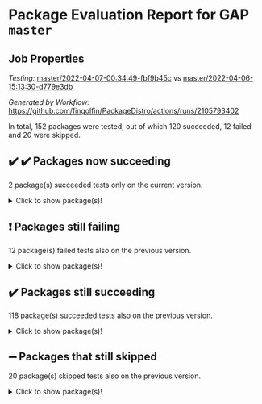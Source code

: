 # Package Evaluation Report for GAP `master`

## Job Properties

*Testing:* [master/2022-04-07-00:34:49-fbf9b45c](https://github.com/fingolfin/PackageDistro/blob/data/reports/master/2022-04-07-00:34:49-fbf9b45c) vs [master/2022-04-06-15:13:30-d779e3db](https://github.com/fingolfin/PackageDistro/blob/data/reports/master/2022-04-06-15:13:30-d779e3db)

*Generated by Workflow:* https://github.com/fingolfin/PackageDistro/actions/runs/2105793402

In total, 152 packages were tested, out of which 120 succeeded, 12 failed and 20 were skipped.

## :heavy_check_mark: :heavy_check_mark: Packages now succeeding

2 package(s) succeeded tests only on the current version.<details> <summary>Click to show package(s)!</summary>

- corelg 1.56 [(success)](https://github.com/fingolfin/PackageDistro/runs/5860374183?check_suite_focus=true) vs corelg 1.55 [(skipped)](https://github.com/fingolfin/PackageDistro/runs/5852843054?check_suite_focus=true) <br>
- curlinterface 2.2.2 [(success)](https://github.com/fingolfin/PackageDistro/runs/5860374478?check_suite_focus=true) vs curlinterface 2.2.2 [(failure)](https://github.com/fingolfin/PackageDistro/runs/5852974087?check_suite_focus=true) <br>
</details>

## :exclamation: Packages still failing

12 package(s) failed tests also on the previous version.<details> <summary>Click to show package(s)!</summary>

- fining 1.4.1 [(failure)](https://github.com/fingolfin/PackageDistro/runs/5860374920?check_suite_focus=true)<br>
- francy 1.2.4 [(failure)](https://github.com/fingolfin/PackageDistro/runs/5860375160?check_suite_focus=true)<br>
- hap 1.38 [(failure)](https://github.com/fingolfin/PackageDistro/runs/5860375691?check_suite_focus=true)<br>
- normalizinterface 1.3.2 [(failure)](https://github.com/fingolfin/PackageDistro/runs/5860377611?check_suite_focus=true)<br>
- packagemanager 1.2 [(failure)](https://github.com/fingolfin/PackageDistro/runs/5860377896?check_suite_focus=true)<br>
- rcwa 4.6.4 [(failure)](https://github.com/fingolfin/PackageDistro/runs/5860378393?check_suite_focus=true)<br>
- recog 1.3.2 [(failure)](https://github.com/fingolfin/PackageDistro/runs/5860378494?check_suite_focus=true)<br>
- semigroups 4.0.0 [(failure)](https://github.com/fingolfin/PackageDistro/runs/5860378679?check_suite_focus=true)<br>
- transgrp 3.6.1 [(failure)](https://github.com/fingolfin/PackageDistro/runs/5860379326?check_suite_focus=true)<br>
- unitlib 4.0.0 [(failure)](https://github.com/fingolfin/PackageDistro/runs/5860379488?check_suite_focus=true)<br>
- wedderga 4.10.1 [(failure)](https://github.com/fingolfin/PackageDistro/runs/5860379650?check_suite_focus=true)<br>
- yangbaxter 0.9.0 [(failure)](https://github.com/fingolfin/PackageDistro/runs/5860379763?check_suite_focus=true)<br>
</details>

## :heavy_check_mark: Packages still succeeding

118 package(s) succeeded tests also on the previous version.<details> <summary>Click to show package(s)!</summary>

- ace 5.4 [(success)](https://github.com/fingolfin/PackageDistro/runs/5860373611?check_suite_focus=true)<br>
- aclib 1.3.2 [(success)](https://github.com/fingolfin/PackageDistro/runs/5860373649?check_suite_focus=true)<br>
- agt 0.2 [(success)](https://github.com/fingolfin/PackageDistro/runs/5860373674?check_suite_focus=true)<br>
- alnuth 3.2.1 [(success)](https://github.com/fingolfin/PackageDistro/runs/5860373708?check_suite_focus=true)<br>
- anupq 3.2.6 [(success)](https://github.com/fingolfin/PackageDistro/runs/5860373745?check_suite_focus=true)<br>
- atlasrep 2.1.2 [(success)](https://github.com/fingolfin/PackageDistro/runs/5860373766?check_suite_focus=true)<br>
- autodoc 2022.03.10 [(success)](https://github.com/fingolfin/PackageDistro/runs/5860373795?check_suite_focus=true)<br>
- automata 1.15 [(success)](https://github.com/fingolfin/PackageDistro/runs/5860373827?check_suite_focus=true)<br>
- automgrp 1.3.2 [(success)](https://github.com/fingolfin/PackageDistro/runs/5860373868?check_suite_focus=true)<br>
- autpgrp 1.10.2 [(success)](https://github.com/fingolfin/PackageDistro/runs/5860373899?check_suite_focus=true)<br>
- cap 2022.04-01 [(success)](https://github.com/fingolfin/PackageDistro/runs/5860373940?check_suite_focus=true)<br>
- caratinterface 2.3.3 [(success)](https://github.com/fingolfin/PackageDistro/runs/5860373975?check_suite_focus=true)<br>
- cddinterface 2020.06.24 [(success)](https://github.com/fingolfin/PackageDistro/runs/5860374048?check_suite_focus=true)<br>
- circle 1.6.4 [(success)](https://github.com/fingolfin/PackageDistro/runs/5860374077?check_suite_focus=true)<br>
- cohomolo 1.6.10 [(success)](https://github.com/fingolfin/PackageDistro/runs/5860374106?check_suite_focus=true)<br>
- congruence 1.2.3 [(success)](https://github.com/fingolfin/PackageDistro/runs/5860374140?check_suite_focus=true)<br>
- crime 1.6 [(success)](https://github.com/fingolfin/PackageDistro/runs/5860374209?check_suite_focus=true)<br>
- crisp 1.4.5 [(success)](https://github.com/fingolfin/PackageDistro/runs/5860374246?check_suite_focus=true)<br>
- crypting 0.10 [(success)](https://github.com/fingolfin/PackageDistro/runs/5860374280?check_suite_focus=true)<br>
- cryst 4.1.24 [(success)](https://github.com/fingolfin/PackageDistro/runs/5860374307?check_suite_focus=true)<br>
- crystcat 1.1.9 [(success)](https://github.com/fingolfin/PackageDistro/runs/5860374344?check_suite_focus=true)<br>
- ctbllib 1.3.3 [(success)](https://github.com/fingolfin/PackageDistro/runs/5860374399?check_suite_focus=true)<br>
- cubefree 1.19 [(success)](https://github.com/fingolfin/PackageDistro/runs/5860374452?check_suite_focus=true)<br>
- cvec 2.7.5 [(success)](https://github.com/fingolfin/PackageDistro/runs/5860374531?check_suite_focus=true)<br>
- datastructures 0.2.7 [(success)](https://github.com/fingolfin/PackageDistro/runs/5860374568?check_suite_focus=true)<br>
- deepthought 1.0.5 [(success)](https://github.com/fingolfin/PackageDistro/runs/5860374603?check_suite_focus=true)<br>
- design 1.7 [(success)](https://github.com/fingolfin/PackageDistro/runs/5860374632?check_suite_focus=true)<br>
- difsets 2.3.1 [(success)](https://github.com/fingolfin/PackageDistro/runs/5860374658?check_suite_focus=true)<br>
- digraphs 1.5.2 [(success)](https://github.com/fingolfin/PackageDistro/runs/5860374701?check_suite_focus=true)<br>
- edim 1.3.5 [(success)](https://github.com/fingolfin/PackageDistro/runs/5860374743?check_suite_focus=true)<br>
- example 4.3.0 [(success)](https://github.com/fingolfin/PackageDistro/runs/5860374778?check_suite_focus=true)<br>
- factint 1.6.3 [(success)](https://github.com/fingolfin/PackageDistro/runs/5860374822?check_suite_focus=true)<br>
- ferret 1.0.7 [(success)](https://github.com/fingolfin/PackageDistro/runs/5860374846?check_suite_focus=true)<br>
- fga 1.4.0 [(success)](https://github.com/fingolfin/PackageDistro/runs/5860374884?check_suite_focus=true)<br>
- float 1.0.3 [(success)](https://github.com/fingolfin/PackageDistro/runs/5860374951?check_suite_focus=true)<br>
- format 1.4.3 [(success)](https://github.com/fingolfin/PackageDistro/runs/5860374984?check_suite_focus=true)<br>
- forms 1.2.7 [(success)](https://github.com/fingolfin/PackageDistro/runs/5860375032?check_suite_focus=true)<br>
- fplsa 1.2.5 [(success)](https://github.com/fingolfin/PackageDistro/runs/5860375075?check_suite_focus=true)<br>
- fr 2.4.8 [(success)](https://github.com/fingolfin/PackageDistro/runs/5860375120?check_suite_focus=true)<br>
- fwtree 1.3 [(success)](https://github.com/fingolfin/PackageDistro/runs/5860375203?check_suite_focus=true)<br>
- gbnp 1.0.5 [(success)](https://github.com/fingolfin/PackageDistro/runs/5860375256?check_suite_focus=true)<br>
- generalizedmorphismsforcap 2022.03-03 [(success)](https://github.com/fingolfin/PackageDistro/runs/5860375299?check_suite_focus=true)<br>
- genss 1.6.6 [(success)](https://github.com/fingolfin/PackageDistro/runs/5860375337?check_suite_focus=true)<br>
- gradedringforhomalg 2022.03-01 [(success)](https://github.com/fingolfin/PackageDistro/runs/5860375377?check_suite_focus=true)<br>
- grape 4.8.5 [(success)](https://github.com/fingolfin/PackageDistro/runs/5860375471?check_suite_focus=true)<br>
- groupoids 1.69 [(success)](https://github.com/fingolfin/PackageDistro/runs/5860375541?check_suite_focus=true)<br>
- grpconst 2.6.2 [(success)](https://github.com/fingolfin/PackageDistro/runs/5860375583?check_suite_focus=true)<br>
- guarana 0.96.3 [(success)](https://github.com/fingolfin/PackageDistro/runs/5860375621?check_suite_focus=true)<br>
- guava 3.15 [(success)](https://github.com/fingolfin/PackageDistro/runs/5860375659?check_suite_focus=true)<br>
- hapcryst 0.1.14 [(success)](https://github.com/fingolfin/PackageDistro/runs/5860375730?check_suite_focus=true)<br>
- hecke 1.5.3 [(success)](https://github.com/fingolfin/PackageDistro/runs/5860375773?check_suite_focus=true)<br>
- help 3.5 [(success)](https://github.com/fingolfin/PackageDistro/runs/5860375825?check_suite_focus=true)<br>
- idrel 2.43 [(success)](https://github.com/fingolfin/PackageDistro/runs/5860375901?check_suite_focus=true)<br>
- images 1.3.1 [(success)](https://github.com/fingolfin/PackageDistro/runs/5860375960?check_suite_focus=true)<br>
- intpic 0.2.4 [(success)](https://github.com/fingolfin/PackageDistro/runs/5860376033?check_suite_focus=true)<br>
- io 4.7.2 [(success)](https://github.com/fingolfin/PackageDistro/runs/5860376161?check_suite_focus=true)<br>
- irredsol 1.4.3 [(success)](https://github.com/fingolfin/PackageDistro/runs/5860376382?check_suite_focus=true)<br>
- json 2.1.0 [(success)](https://github.com/fingolfin/PackageDistro/runs/5860376495?check_suite_focus=true)<br>
- jupyterkernel 1.4.1 [(success)](https://github.com/fingolfin/PackageDistro/runs/5860376580?check_suite_focus=true)<br>
- jupyterviz 1.5.1 [(success)](https://github.com/fingolfin/PackageDistro/runs/5860376639?check_suite_focus=true)<br>
- kan 1.34 [(success)](https://github.com/fingolfin/PackageDistro/runs/5860376706?check_suite_focus=true)<br>
- kbmag 1.5.9 [(success)](https://github.com/fingolfin/PackageDistro/runs/5860376771?check_suite_focus=true)<br>
- laguna 3.9.4 [(success)](https://github.com/fingolfin/PackageDistro/runs/5860376819?check_suite_focus=true)<br>
- liealgdb 2.2.1 [(success)](https://github.com/fingolfin/PackageDistro/runs/5860376883?check_suite_focus=true)<br>
- liepring 1.9.2 [(success)](https://github.com/fingolfin/PackageDistro/runs/5860376973?check_suite_focus=true)<br>
- liering 2.4.2 [(success)](https://github.com/fingolfin/PackageDistro/runs/5860377018?check_suite_focus=true)<br>
- linearalgebraforcap 2022.04-01 [(success)](https://github.com/fingolfin/PackageDistro/runs/5860377061?check_suite_focus=true)<br>
- loops 3.4.1 [(success)](https://github.com/fingolfin/PackageDistro/runs/5860377096?check_suite_focus=true)<br>
- lpres 1.0.3 [(success)](https://github.com/fingolfin/PackageDistro/runs/5860377137?check_suite_focus=true)<br>
- majoranaalgebras 1.4 [(success)](https://github.com/fingolfin/PackageDistro/runs/5860377178?check_suite_focus=true)<br>
- mapclass 1.4.5 [(success)](https://github.com/fingolfin/PackageDistro/runs/5860377218?check_suite_focus=true)<br>
- matgrp 0.64 [(success)](https://github.com/fingolfin/PackageDistro/runs/5860377263?check_suite_focus=true)<br>
- modisom 2.5.1 [(success)](https://github.com/fingolfin/PackageDistro/runs/5860377299?check_suite_focus=true)<br>
- modulepresentationsforcap 2022.03-02 [(success)](https://github.com/fingolfin/PackageDistro/runs/5860377358?check_suite_focus=true)<br>
- monoidalcategories 2022.03-02 [(success)](https://github.com/fingolfin/PackageDistro/runs/5860377406?check_suite_focus=true)<br>
- nconvex 2020.11-04 [(success)](https://github.com/fingolfin/PackageDistro/runs/5860377456?check_suite_focus=true)<br>
- nilmat 1.4.1 [(success)](https://github.com/fingolfin/PackageDistro/runs/5860377497?check_suite_focus=true)<br>
- nock 1.5 [(success)](https://github.com/fingolfin/PackageDistro/runs/5860377562?check_suite_focus=true)<br>
- nq 2.5.8 [(success)](https://github.com/fingolfin/PackageDistro/runs/5860377665?check_suite_focus=true)<br>
- numericalsgps 1.3.0 [(success)](https://github.com/fingolfin/PackageDistro/runs/5860377726?check_suite_focus=true)<br>
- openmath 11.5.0 [(success)](https://github.com/fingolfin/PackageDistro/runs/5860377783?check_suite_focus=true)<br>
- orb 4.8.4 [(success)](https://github.com/fingolfin/PackageDistro/runs/5860377836?check_suite_focus=true)<br>
- patternclass 2.4.2 [(success)](https://github.com/fingolfin/PackageDistro/runs/5860377956?check_suite_focus=true)<br>
- permut 2.0.4 [(success)](https://github.com/fingolfin/PackageDistro/runs/5860378008?check_suite_focus=true)<br>
- polenta 1.3.10 [(success)](https://github.com/fingolfin/PackageDistro/runs/5860378050?check_suite_focus=true)<br>
- polymaking 0.8.6 [(success)](https://github.com/fingolfin/PackageDistro/runs/5860378099?check_suite_focus=true)<br>
- primgrp 3.4.1 [(success)](https://github.com/fingolfin/PackageDistro/runs/5860378148?check_suite_focus=true)<br>
- profiling 2.5.0 [(success)](https://github.com/fingolfin/PackageDistro/runs/5860378196?check_suite_focus=true)<br>
- qpa 1.33 [(success)](https://github.com/fingolfin/PackageDistro/runs/5860378232?check_suite_focus=true)<br>
- quagroup 1.8.3 [(success)](https://github.com/fingolfin/PackageDistro/runs/5860378280?check_suite_focus=true)<br>
- radiroot 2.9 [(success)](https://github.com/fingolfin/PackageDistro/runs/5860378320?check_suite_focus=true)<br>
- rds 1.8 [(success)](https://github.com/fingolfin/PackageDistro/runs/5860378449?check_suite_focus=true)<br>
- repndecomp 1.2.1 [(success)](https://github.com/fingolfin/PackageDistro/runs/5860378527?check_suite_focus=true)<br>
- repsn 3.1.0 [(success)](https://github.com/fingolfin/PackageDistro/runs/5860378565?check_suite_focus=true)<br>
- resclasses 4.7.2 [(success)](https://github.com/fingolfin/PackageDistro/runs/5860378595?check_suite_focus=true)<br>
- scscp 2.3.1 [(success)](https://github.com/fingolfin/PackageDistro/runs/5860378631?check_suite_focus=true)<br>
- sglppow 2.2 [(success)](https://github.com/fingolfin/PackageDistro/runs/5860378724?check_suite_focus=true)<br>
- sgpviz 0.999.5 [(success)](https://github.com/fingolfin/PackageDistro/runs/5860378778?check_suite_focus=true)<br>
- simpcomp 2.1.14 [(success)](https://github.com/fingolfin/PackageDistro/runs/5860378815?check_suite_focus=true)<br>
- singular 2020.12.18 [(success)](https://github.com/fingolfin/PackageDistro/runs/5860378858?check_suite_focus=true)<br>
- sla 1.5.3 [(success)](https://github.com/fingolfin/PackageDistro/runs/5860378894?check_suite_focus=true)<br>
- smallgrp 1.5 [(success)](https://github.com/fingolfin/PackageDistro/runs/5860378940?check_suite_focus=true)<br>
- smallsemi 0.6.13 [(success)](https://github.com/fingolfin/PackageDistro/runs/5860379009?check_suite_focus=true)<br>
- sonata 2.9.3 [(success)](https://github.com/fingolfin/PackageDistro/runs/5860379065?check_suite_focus=true)<br>
- sophus 1.25 [(success)](https://github.com/fingolfin/PackageDistro/runs/5860379097?check_suite_focus=true)<br>
- spinsym 1.5.2 [(success)](https://github.com/fingolfin/PackageDistro/runs/5860379144?check_suite_focus=true)<br>
- symbcompcc 1.3.2 [(success)](https://github.com/fingolfin/PackageDistro/runs/5860379169?check_suite_focus=true)<br>
- thelma 1.3 [(success)](https://github.com/fingolfin/PackageDistro/runs/5860379213?check_suite_focus=true)<br>
- tomlib 1.2.9 [(success)](https://github.com/fingolfin/PackageDistro/runs/5860379254?check_suite_focus=true)<br>
- toric 1.9.5 [(success)](https://github.com/fingolfin/PackageDistro/runs/5860379291?check_suite_focus=true)<br>
- ugaly 4.0.2 [(success)](https://github.com/fingolfin/PackageDistro/runs/5860379365?check_suite_focus=true)<br>
- unipot 1.5 [(success)](https://github.com/fingolfin/PackageDistro/runs/5860379406?check_suite_focus=true)<br>
- utils 0.72 [(success)](https://github.com/fingolfin/PackageDistro/runs/5860379537?check_suite_focus=true)<br>
- uuid 0.7 [(success)](https://github.com/fingolfin/PackageDistro/runs/5860379570?check_suite_focus=true)<br>
- walrus 0.9991 [(success)](https://github.com/fingolfin/PackageDistro/runs/5860379604?check_suite_focus=true)<br>
- xmod 2.86 [(success)](https://github.com/fingolfin/PackageDistro/runs/5860379690?check_suite_focus=true)<br>
- xmodalg 1.18 [(success)](https://github.com/fingolfin/PackageDistro/runs/5860379725?check_suite_focus=true)<br>
- zeromqinterface 0.13 [(success)](https://github.com/fingolfin/PackageDistro/runs/5860379798?check_suite_focus=true)<br>
</details>

## :heavy_minus_sign: Packages that still skipped

20 package(s) skipped tests also on the previous version.<details> <summary>Click to show package(s)!</summary>

- 4ti2interface 2022.03-01 [(skipped)](https://github.com/fingolfin/PackageDistro/runs/5860323415?check_suite_focus=true)<br>
- browse 1.8.14 [(skipped)](https://github.com/fingolfin/PackageDistro/runs/5860323415?check_suite_focus=true)<br>
- examplesforhomalg 2022.03-01 [(skipped)](https://github.com/fingolfin/PackageDistro/runs/5860323415?check_suite_focus=true)<br>
- gapdoc 1.6.5 [(skipped)](https://github.com/fingolfin/PackageDistro/runs/5860323415?check_suite_focus=true)<br>
- gauss 2022.03-01 [(skipped)](https://github.com/fingolfin/PackageDistro/runs/5860323415?check_suite_focus=true)<br>
- gaussforhomalg 2022.03-01 [(skipped)](https://github.com/fingolfin/PackageDistro/runs/5860323415?check_suite_focus=true)<br>
- gradedmodules 2022.03-01 [(skipped)](https://github.com/fingolfin/PackageDistro/runs/5860323415?check_suite_focus=true)<br>
- homalg 2022.03-01 [(skipped)](https://github.com/fingolfin/PackageDistro/runs/5860323415?check_suite_focus=true)<br>
- homalgtocas 2022.03-01 [(skipped)](https://github.com/fingolfin/PackageDistro/runs/5860323415?check_suite_focus=true)<br>
- io_forhomalg 2022.03-01 [(skipped)](https://github.com/fingolfin/PackageDistro/runs/5860323415?check_suite_focus=true)<br>
- itc 1.5.1 [(skipped)](https://github.com/fingolfin/PackageDistro/runs/5860323415?check_suite_focus=true)<br>
- localizeringforhomalg 2022.03-01 [(skipped)](https://github.com/fingolfin/PackageDistro/runs/5860323415?check_suite_focus=true)<br>
- matricesforhomalg 2022.03-02 [(skipped)](https://github.com/fingolfin/PackageDistro/runs/5860323415?check_suite_focus=true)<br>
- modules 2022.03-01 [(skipped)](https://github.com/fingolfin/PackageDistro/runs/5860323415?check_suite_focus=true)<br>
- polycyclic 2.16 [(skipped)](https://github.com/fingolfin/PackageDistro/runs/5860323415?check_suite_focus=true)<br>
- ringsforhomalg 2022.03-01 [(skipped)](https://github.com/fingolfin/PackageDistro/runs/5860323415?check_suite_focus=true)<br>
- sco 2022.03-01 [(skipped)](https://github.com/fingolfin/PackageDistro/runs/5860323415?check_suite_focus=true)<br>
- toolsforhomalg 2022.04-01 [(skipped)](https://github.com/fingolfin/PackageDistro/runs/5860323415?check_suite_focus=true)<br>
- toricvarieties 2022.03.23 [(skipped)](https://github.com/fingolfin/PackageDistro/runs/5860323415?check_suite_focus=true)<br>
- xgap 4.31 [(skipped)](https://github.com/fingolfin/PackageDistro/runs/5860323415?check_suite_focus=true)<br>
</details>

